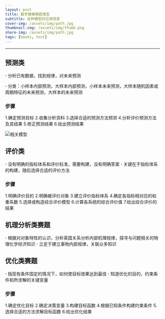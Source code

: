 ```yaml
---
layout: post
title: 数学建模赛题类型
subtitle: 各种模型的应用场景
cover-img: /assets/img/path.jpg
thumbnail-img: /assets/img/thumb.png
share-img: /assets/img/path.jpg
tags: [books, test]
---
```



******

## 预测类

**·** 分析已有数据，找到规律，对未来预测

**·** 分类：小样本内部预测，大样本内部预测，小样本未来预测，大样本随机因素或周期特征的未来预测，大样本的未来预测

### 步骤

1.确定预测目标
2.收集分析资料
3.选择合适的预测方法预测
4.分析评价预测方法及其结果
5.修正预测结果
6.给出预测结果

![相关模型](assets\1.1.png)

## 评价类

**·** 没有明确的指标体系和评价标准，需要构建，没有明确答案
**·** 关键在于指标体系的构建，随后选择合适的评价方法

### 步骤

1.明确评价目的
2.明确被评价对象
3.建立评价指标体系
4.确定各指标相对应的权重系数
5.选择或构造综合评价模型
6.计算各系统的综合评价值
7.给出综合评价的结果

## 机理分析类赛题

**·** 根据对对象特性的认识，分析英国关系分析内部机理规律，探寻与问题相关的物理化学经济知识
**·** 立足于建立事物内部规律，关联众多知识

## 优化类赛题

**·** 指现有条件固定的情况下，如何使目标效果达到最佳
**·** 知道优化的目的，约束条件和所求解的关键变量

### 步骤

1.确定优化目标
2.确定决策变量
3.构建目标函数
4.根据已知条件构建约束条件
5.选择合适的方法求解目标函数
6.给出优化结果
